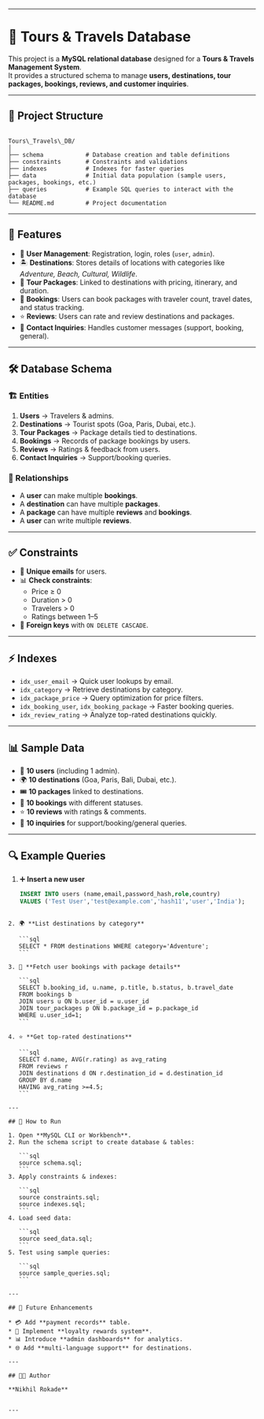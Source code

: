 

---

# 🧳 Tours & Travels Database  

This project is a **MySQL relational database** designed for a **Tours & Travels Management System**.  
It provides a structured schema to manage **users, destinations, tour packages, bookings, reviews, and customer inquiries**.  

---

## 📂 Project Structure  

```

Tours\_Travels\_DB/
│
├── schema            # Database creation and table definitions
├── constraints       # Constraints and validations
├── indexes           # Indexes for faster queries
├── data              # Initial data population (sample users, packages, bookings, etc.)
├── queries           # Example SQL queries to interact with the database
└── README.md         # Project documentation

````

---

## 📌 Features  

- 👤 **User Management**: Registration, login, roles (`user`, `admin`).  
- 🏝️ **Destinations**: Stores details of locations with categories like *Adventure, Beach, Cultural, Wildlife*.  
- 🎒 **Tour Packages**: Linked to destinations with pricing, itinerary, and duration.  
- 📅 **Bookings**: Users can book packages with traveler count, travel dates, and status tracking.  
- ⭐ **Reviews**: Users can rate and review destinations and packages.  
- 📧 **Contact Inquiries**: Handles customer messages (support, booking, general).  

---

## 🛠️ Database Schema  

### 🏗️ Entities  

1. **Users** → Travelers & admins.  
2. **Destinations** → Tourist spots (Goa, Paris, Dubai, etc.).  
3. **Tour Packages** → Package details tied to destinations.  
4. **Bookings** → Records of package bookings by users.  
5. **Reviews** → Ratings & feedback from users.  
6. **Contact Inquiries** → Support/booking queries.  

### 🔗 Relationships  

- A **user** can make multiple **bookings**.  
- A **destination** can have multiple **packages**.  
- A **package** can have multiple **reviews** and **bookings**.  
- A **user** can write multiple **reviews**.  

---

## ✅ Constraints  

- 📧 **Unique emails** for users.  
- 📊 **Check constraints**:  
  - Price ≥ 0  
  - Duration > 0  
  - Travelers > 0  
  - Ratings between 1–5  
- 🔐 **Foreign keys** with `ON DELETE CASCADE`.  

---

## ⚡ Indexes  

- `idx_user_email` → Quick user lookups by email.  
- `idx_category` → Retrieve destinations by category.  
- `idx_package_price` → Query optimization for price filters.  
- `idx_booking_user`, `idx_booking_package` → Faster booking queries.  
- `idx_review_rating` → Analyze top-rated destinations quickly.  

---

## 📊 Sample Data  

- 👥 **10 users** (including 1 admin).  
- 🌍 **10 destinations** (Goa, Paris, Bali, Dubai, etc.).  
- 🎟️ **10 packages** linked to destinations.  
- 📝 **10 bookings** with different statuses.  
- ⭐ **10 reviews** with ratings & comments.  
- 📧 **10 inquiries** for support/booking/general queries.  

---

## 🔍 Example Queries  

1. ➕ **Insert a new user**  
   ```sql
   INSERT INTO users (name,email,password_hash,role,country)
   VALUES ('Test User','test@example.com','hash11','user','India');
````

2. 🌍 **List destinations by category**

   ```sql
   SELECT * FROM destinations WHERE category='Adventure';
   ```

3. 📅 **Fetch user bookings with package details**

   ```sql
   SELECT b.booking_id, u.name, p.title, b.status, b.travel_date
   FROM bookings b
   JOIN users u ON b.user_id = u.user_id
   JOIN tour_packages p ON b.package_id = p.package_id
   WHERE u.user_id=1;
   ```

4. ⭐ **Get top-rated destinations**

   ```sql
   SELECT d.name, AVG(r.rating) as avg_rating
   FROM reviews r
   JOIN destinations d ON r.destination_id = d.destination_id
   GROUP BY d.name
   HAVING avg_rating >=4.5;
   ```

---

## 🚀 How to Run

1. Open **MySQL CLI or Workbench**.
2. Run the schema script to create database & tables:

   ```sql
   source schema.sql;
   ```
3. Apply constraints & indexes:

   ```sql
   source constraints.sql;
   source indexes.sql;
   ```
4. Load seed data:

   ```sql
   source seed_data.sql;
   ```
5. Test using sample queries:

   ```sql
   source sample_queries.sql;
   ```

---

## 📌 Future Enhancements

* 💳 Add **payment records** table.
* 🎁 Implement **loyalty rewards system**.
* 📊 Introduce **admin dashboards** for analytics.
* 🌐 Add **multi-language support** for destinations.

---

## 👨‍💻 Author

**Nikhil Rokade**


---


